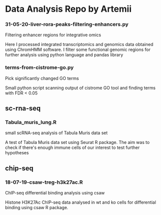 # Data Analysis Repo by Artemii


### 31-05-20-liver-rora-peaks-filtering-enhancers.py
Filtering enhancer regions for integrative omics

Here I processed integrated transcriptomics and genomics data obtained using ChromHMM software. I filter some functional genomic regions  for further analysis using python language and pandas library

### terms-from-cistrome-go.py
Pick significantly changed GO terms

Small python script scanning output of cistrome GO tool and finding terms with FDR < 0.05


## sc-rna-seq
### Tabula_muris_lung.R
small scRNA-seq analysis of Tabula Muris data set

A test of Tabula Muris data set using Seurat R package.
The aim was to check if there's enough immune cells of our interest to test further hypotheses


## chip-seq
### 18-07-19-csaw-treg-h3k27ac.R
ChIP-seq differential binding analysis using csaw

Histone H3K27Ac ChIP-seq data analysed in wt and ko cells for differential binding using csaw R package.
